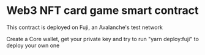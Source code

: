 # Web3 NFT card game smart contract

This contract is deployed on Fuji, an Avalanche's test network

Create a Core wallet, get your private key and try to run "yarn deploy:fuji" to deploy your own one
